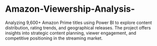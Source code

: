 # Amazon-Viewership-Analysis-
Analyzing 9,600+ Amazon Prime titles using Power BI to explore content distribution, rating trends, and geographical releases. The project offers insights into strategic content planning, viewer engagement, and competitive positioning in the streaming market.
